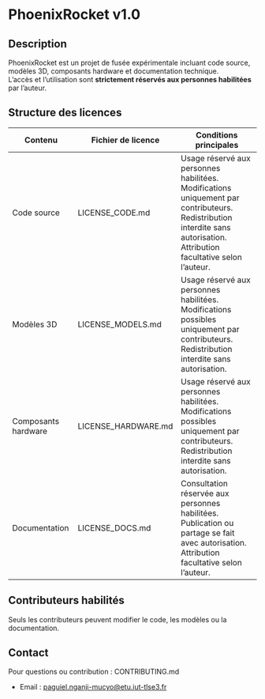 # PhoenixRocket v1.0 

## Description
PhoenixRocket est un projet de fusée expérimentale incluant code source, modèles 3D, composants hardware et documentation technique.  
L’accès et l’utilisation sont **strictement réservés aux personnes habilitées** par l’auteur.

## Structure des licences
| Contenu | Fichier de licence | Conditions principales |
|---------|-----------------|-----------------------|
| Code source | LICENSE_CODE.md | Usage réservé aux personnes habilitées. Modifications uniquement par contributeurs. Redistribution interdite sans autorisation. Attribution facultative selon l’auteur. |
| Modèles 3D | LICENSE_MODELS.md | Usage réservé aux personnes habilitées. Modifications possibles uniquement par contributeurs. Redistribution interdite sans autorisation. |
| Composants hardware | LICENSE_HARDWARE.md | Usage réservé aux personnes habilitées. Modifications possibles uniquement par contributeurs. Redistribution interdite sans autorisation. |
| Documentation | LICENSE_DOCS.md | Consultation réservée aux personnes habilitées. Publication ou partage se fait avec autorisation. Attribution facultative selon l’auteur. |

## Contributeurs habilités
Seuls les contributeurs peuvent modifier le code, les modèles ou la documentation.

## Contact
Pour questions ou contribution :  CONTRIBUTING.md
- Email : paguiel.nganji-mucyo@etu.iut-tlse3.fr  

